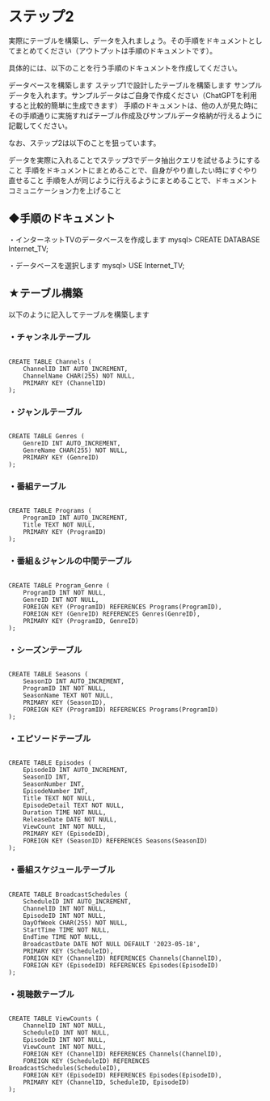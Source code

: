 # ステップ2
実際にテーブルを構築し、データを入れましょう。その手順をドキュメントとしてまとめてください（アウトプットは手順のドキュメントです）。

具体的には、以下のことを行う手順のドキュメントを作成してください。

データベースを構築します
ステップ1で設計したテーブルを構築します
サンプルデータを入れます。サンプルデータはご自身で作成ください（ChatGPTを利用すると比較的簡単に生成できます）
手順のドキュメントは、他の人が見た時にその手順通りに実施すればテーブル作成及びサンプルデータ格納が行えるように記載してください。

なお、ステップ2は以下のことを狙っています。

データを実際に入れることでステップ3でデータ抽出クエリを試せるようにすること
手順をドキュメントにまとめることで、自身がやり直したい時にすぐやり直せること
手順を人が同じように行えるようにまとめることで、ドキュメントコミュニケーション力を上げること


## ◆手順のドキュメント

・インターネットTVのデータベースを作成します
mysql> CREATE DATABASE Internet_TV;

・データベースを選択します
mysql> USE Internet_TV;

## ★テーブル構築

以下のように記入してテーブルを構築します

### ・チャンネルテーブル

```mysql

CREATE TABLE Channels (
    ChannelID INT AUTO_INCREMENT,
    ChannelName CHAR(255) NOT NULL,
    PRIMARY KEY (ChannelID)
);
```

### ・ジャンルテーブル

```mysql

CREATE TABLE Genres (
    GenreID INT AUTO_INCREMENT,
    GenreName CHAR(255) NOT NULL,
    PRIMARY KEY (GenreID)
);
```

### ・番組テーブル

```mysql

CREATE TABLE Programs (
    ProgramID INT AUTO_INCREMENT,
    Title TEXT NOT NULL,
    PRIMARY KEY (ProgramID)
);
```

### ・番組＆ジャンルの中間テーブル

```mysql

CREATE TABLE Program_Genre (
    ProgramID INT NOT NULL,
    GenreID INT NOT NULL,
    FOREIGN KEY (ProgramID) REFERENCES Programs(ProgramID),
    FOREIGN KEY (GenreID) REFERENCES Genres(GenreID),
    PRIMARY KEY (ProgramID, GenreID)
);
```

### ・シーズンテーブル

```mysql

CREATE TABLE Seasons (
    SeasonID INT AUTO_INCREMENT,
    ProgramID INT NOT NULL,
    SeasonName TEXT NOT NULL,
    PRIMARY KEY (SeasonID),
    FOREIGN KEY (ProgramID) REFERENCES Programs(ProgramID)
);
```

### ・エピソードテーブル

```mysql

CREATE TABLE Episodes (
    EpisodeID INT AUTO_INCREMENT,
    SeasonID INT,
    SeasonNumber INT,
    EpisodeNumber INT,
    Title TEXT NOT NULL,
    EpisodeDetail TEXT NOT NULL,
    Duration TIME NOT NULL,
    ReleaseDate DATE NOT NULL,
    ViewCount INT NOT NULL,
    PRIMARY KEY (EpisodeID),
    FOREIGN KEY (SeasonID) REFERENCES Seasons(SeasonID)
);
```

### ・番組スケジュールテーブル

```mysql

CREATE TABLE BroadcastSchedules (
    ScheduleID INT AUTO_INCREMENT,
    ChannelID INT NOT NULL,
    EpisodeID INT NOT NULL,
    DayOfWeek CHAR(255) NOT NULL,
    StartTime TIME NOT NULL,
    EndTime TIME NOT NULL,
    BroadcastDate DATE NOT NULL DEFAULT '2023-05-18',
    PRIMARY KEY (ScheduleID),
    FOREIGN KEY (ChannelID) REFERENCES Channels(ChannelID),
    FOREIGN KEY (EpisodeID) REFERENCES Episodes(EpisodeID)
);
```

### ・視聴数テーブル

```mysql

CREATE TABLE ViewCounts (
    ChannelID INT NOT NULL,
    ScheduleID INT NOT NULL,
    EpisodeID INT NOT NULL,
    ViewCount INT NOT NULL,
    FOREIGN KEY (ChannelID) REFERENCES Channels(ChannelID),
    FOREIGN KEY (ScheduleID) REFERENCES BroadcastSchedules(ScheduleID),
    FOREIGN KEY (EpisodeID) REFERENCES Episodes(EpisodeID),
    PRIMARY KEY (ChannelID, ScheduleID, EpisodeID)
);
```

